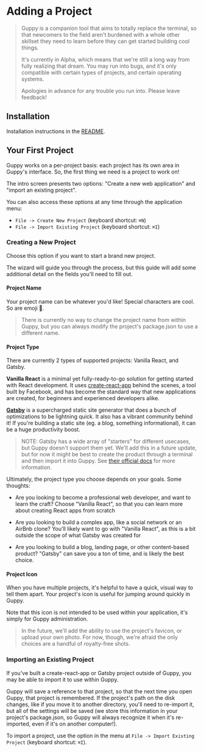 # Adding a Project

> Guppy is a companion tool that aims to totally replace the terminal, so that newcomers to the field aren't burdened with a whole other skillset they need to learn before they can get started building cool things.
>
> It's currently in Alpha, which means that we're still a long way from fully realizing that dream. You may run into bugs, and it's only compatible with certain types of projects, and certain operating systems.
>
> Apologies in advance for any trouble you run into. Please leave feedback!

## Installation

Installation instructions in the [README](https://github.com/joshwcomeau/guppy/blob/master/README.md#installation).

## Your First Project

Guppy works on a per-project basis: each project has its own area in Guppy's interface. So, the first thing we need is a project to work on!

The intro screen presents two options: "Create a new web application" and "import an existing project".

You can also access these options at any time through the application menu:

- `File -> Create New Project` (keyboard shortcut: `⌘N`)
- `File -> Import Existing Project` (keyboard shortcut: `⌘I`)

### Creating a New Project

Choose this option if you want to start a brand new project.

The wizard will guide you through the process, but this guide will add some additional detail on the fields you'll need to fill out.

#### Project Name

Your project name can be whatever you'd like! Special characters are cool. So are emoji 🎉.

> There is currently no way to change the project name from within Guppy, but you can always modify the project's package.json to use a different name.

#### Project Type

There are currently 2 types of supported projects: Vanilla React, and Gatsby.

**Vanilla React** is a minimal yet fully-ready-to-go solution for getting started with React development. It uses [create-react-app](https://github.com/facebook/create-react-app) behind the scenes, a tool built by Facebook, and has become the standard way that new applications are created, for beginners and experienced developers alike.

[**Gatsby**](https://www.gatsbyjs.org/) is a supercharged static site generator that does a bunch of optimizations to be lightning quick. It also has a vibrant community behind it! If you're building a static site (eg. a blog, something informational), it can be a huge productivity boost.

> NOTE: Gatsby has a wide array of "starters" for different usecases, but Guppy doesn't support them yet. We'll add this in a future update, but for now it might be best to create the product through a terminal and then import it into Guppy. See [their official docs](https://www.gatsbyjs.org/tutorial/part-one/#check-your-development-environment) for more information.

Ultimately, the project type you choose depends on your goals. Some thoughts:

- Are you looking to become a professional web developer, and want to learn the craft? Choose "Vanilla React", so that you can learn more about creating React apps from scratch

- Are you looking to build a complex app, like a social network or an AirBnb clone? You'll likely want to go with "Vanilla React", as this is a bit outside the scope of what Gatsby was created for

- Are you looking to build a blog, landing page, or other content-based product? "Gatsby" can save you a ton of time, and is likely the best choice.

#### Project Icon

When you have multiple projects, it's helpful to have a quick, visual way to tell them apart. Your project's icon is useful for jumping around quickly in Guppy.

Note that this icon is not intended to be used within your application, it's simply for Guppy administration.

> In the future, we'll add the ability to use the project's favicon, or upload your own photo. For now, though, we're afraid the only choices are a handful of royalty-free shots.

### Importing an Existing Project

If you've built a create-react-app or Gatsby project outside of Guppy, you may be able to import it to use within Guppy.

Guppy will save a reference to that project, so that the next time you open Guppy, that project is remembered. If the project's path on the disk changes, like if you move it to another directory, you'll need to re-import it, but all of the settings will be saved (we store this information in your project's package.json, so Guppy will always recognize it when it's re-imported, even if it's on another computer!).

To import a project, use the option in the menu at `File -> Import Existing Project` (keyboard shortcut: `⌘I`).
